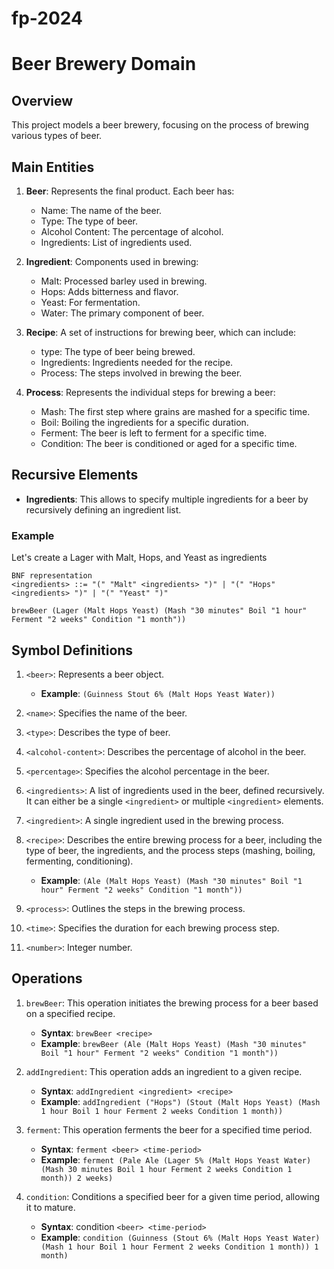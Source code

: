 # fp-2024

# Beer Brewery Domain

## Overview
This project models a beer brewery, focusing on the process of brewing various types of beer.

## Main Entities
1. **Beer**: Represents the final product. Each beer has:
    - Name: The name of the beer.
    - Type: The type of beer.
    - Alcohol Content: The percentage of alcohol.
    - Ingredients: List of ingredients used.

2. **Ingredient**: Components used in brewing:
    - Malt: Processed barley used in brewing.
    - Hops: Adds bitterness and flavor.
    - Yeast: For fermentation.
    - Water: The primary component of beer.

3. **Recipe**: A set of instructions for brewing beer, which can include:
    - type: The type of beer being brewed.
    - Ingredients: Ingredients needed for the recipe.
    - Process: The steps involved in brewing the beer.

4. **Process**: Represents the individual steps for brewing a beer:
    - Mash: The first step where grains are mashed for a specific time.
    - Boil: Boiling the ingredients for a specific duration.
    - Ferment: The beer is left to ferment for a specific time.
    - Condition: The beer is conditioned or aged for a specific time.

## Recursive Elements
- **Ingredients**: This allows to specify multiple ingredients for a beer by recursively defining an ingredient list.
### Example
Let's create a Lager with Malt, Hops, and Yeast as ingredients
```plain text
BNF representation
<ingredients> ::= "(" "Malt" <ingredients> ")" | "(" "Hops" <ingredients> ")" | "(" "Yeast" ")"
```
```plain text
brewBeer (Lager (Malt Hops Yeast) (Mash "30 minutes" Boil "1 hour" Ferment "2 weeks" Condition "1 month"))
```

## Symbol Definitions
1. ```<beer>```: Represents a beer object.
    - **Example**: ```(Guinness Stout 6% (Malt Hops Yeast Water))```

2. ```<name>```: Specifies the name of the beer.

3. ```<type>```: Describes the type of beer.

4. ```<alcohol-content>```: Describes the percentage of alcohol in the beer.

5. ```<percentage>```: Specifies the alcohol percentage in the beer.

6. ```<ingredients>```: A list of ingredients used in the beer, defined recursively. It can either be a single ```<ingredient>``` or multiple ```<ingredient>``` elements.

7.  ```<ingredient>```: A single ingredient used in the brewing process.

8. ```<recipe>```: Describes the entire brewing process for a beer, including the type of beer, the ingredients, and the process steps (mashing, boiling, fermenting, conditioning).
    - **Example**: ```(Ale (Malt Hops Yeast) (Mash "30 minutes" Boil "1 hour" Ferment "2 weeks" Condition "1 month"))```

9. ```<process>```: Outlines the steps in the brewing process.

10. ```<time>```: Specifies the duration for each brewing process step.

11. ```<number>```: Integer number.

## Operations

1. ```brewBeer```: This operation initiates the brewing process for a beer based on a specified recipe.
    - **Syntax**: ```brewBeer <recipe>```
    - **Example**: ```brewBeer (Ale (Malt Hops Yeast) (Mash "30 minutes" Boil "1 hour" Ferment "2 weeks" Condition "1 month"))```

2. ```addIngredient```: This operation adds an ingredient to a given recipe.
    - **Syntax**: ```addIngredient <ingredient> <recipe>```
    - **Example**: ```addIngredient ("Hops") (Stout (Malt Hops Yeast) (Mash 1 hour Boil 1 hour Ferment 2 weeks Condition 1 month))```

3. ```ferment```: This operation ferments the beer for a specified time period.
    - **Syntax**: ```ferment <beer> <time-period>```
    - **Example**: ```ferment (Pale Ale (Lager 5% (Malt Hops Yeast Water) (Mash 30 minutes Boil 1 hour Ferment 2 weeks Condition 1 month)) 2 weeks)```

4. ```condition```: Conditions a specified beer for a given time period, allowing it to mature.
    - **Syntax**: condition ```<beer> <time-period>```
    - **Example**: ```condition (Guinness (Stout 6% (Malt Hops Yeast Water) (Mash 1 hour Boil 1 hour Ferment 2 weeks Condition 1 month)) 1 month)```
